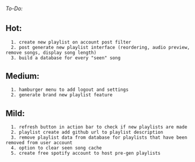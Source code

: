 ###### To-Do:  
##	Hot:    
      1. create new playlist on account post filter
      2. post generate new playlist interface (reordering, audio preview, remove songs, display song length)
      3. build a database for every "seen" song

##  Medium:    
      1. hamburger menu to add logout and settings
      2. generate brand new playlist feature
      
##  Mild:  
      1. refresh button in action bar to check if new playlists are made    
      2. playlist create add github url to playlist description
      3. remove playlist data from database for playlists that have been removed from user account
      4. option to clear seen song cache
      5. create free spotify account to host pre-gen playlists
